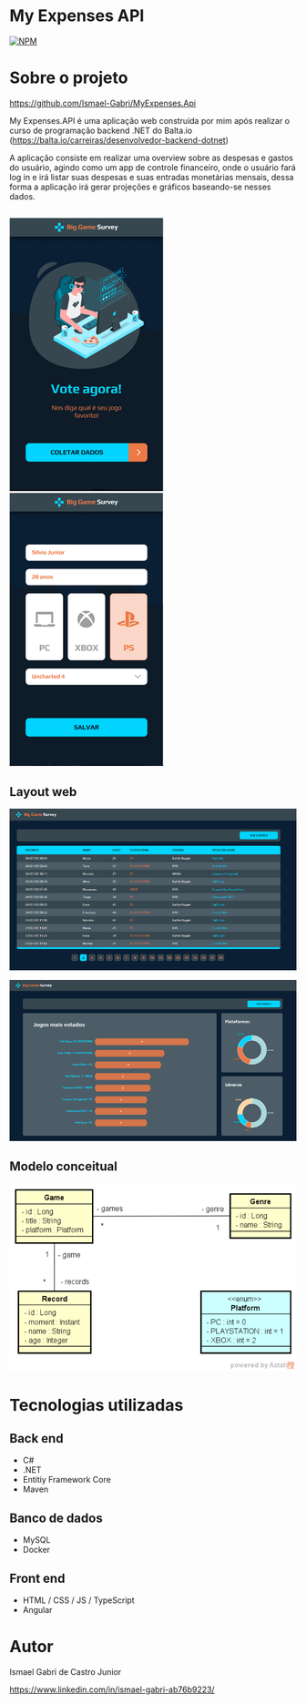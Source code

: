 # My Expenses API
[![NPM](https://img.shields.io/npm/l/react)](https://github.com/Ismael-Gabri/MyExpenses.Api/blob/main/LICENCE) 

# Sobre o projeto

https://github.com/Ismael-Gabri/MyExpenses.Api

My Expenses.API é uma aplicação web construída por mim após realizar o curso de programação backend .NET do Balta.io (https://balta.io/carreiras/desenvolvedor-backend-dotnet)

A aplicação consiste em realizar uma overview sobre as despesas e gastos do usuário, agindo como um app de controle financeiro, onde o usuário fará log in e irá listar suas despesas e suas entradas monetárias mensais, dessa forma a aplicação irá gerar projeções e gráficos baseando-se nesses dados.

## 
![Mobile 1](https://github.com/acenelio/assets/raw/main/sds1/mobile1.png) ![Mobile 2](https://github.com/acenelio/assets/raw/main/sds1/mobile2.png)

## Layout web
![Web 1](https://github.com/acenelio/assets/raw/main/sds1/web1.png)

![Web 2](https://github.com/acenelio/assets/raw/main/sds1/web2.png)

## Modelo conceitual
![Modelo Conceitual](https://github.com/acenelio/assets/raw/main/sds1/modelo-conceitual.png)

# Tecnologias utilizadas
## Back end
- C#
- .NET
- Entitiy Framework Core
- Maven
## Banco de dados
- MySQL
- Docker
## Front end
- HTML / CSS / JS / TypeScript
- Angular

# Autor

Ismael Gabri de Castro Junior

https://www.linkedin.com/in/ismael-gabri-ab76b9223/
